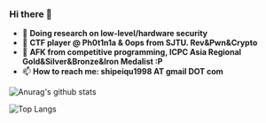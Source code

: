 ### Hi there 👋

- 🔭 **Doing research on low-level/hardware security**
- 🌱 **CTF player @ Ph0t1n1a & 0ops from SJTU. Rev&Pwn&Crypto**
- 🤔 **AFK from competitive programming,  ICPC Asia Regional Gold&Silver&Bronze&Iron Medalist :P**
- 📫 **How to reach me: shipeiqu1998 AT gmail DOT com**

![Anurag's github stats](https://github-readme-stats.vercel.app/api?username=itewqq&hide=issues)

![Top Langs](https://github-readme-stats.vercel.app/api/top-langs/?username=itewqq&count_private=false&langs_count=10&theme=Gradient&layout=compact)

<!--
![](https://cr-skills-chart-widget.azurewebsites.net/api/api?username=itewqq&width=1080)
-->


<!--
Test
Here are some ideas to get you started:

- 🔭 I’m currently working on ...
- 🌱 I’m currently learning ...
- 👯 I’m looking to collaborate on ...
- 🤔 I’m looking for help with ...
- 💬 Ask me about ...
- 📫 How to reach me: ...
- 😄 Pronouns: ...
- ⚡ Fun fact: ...
-->
